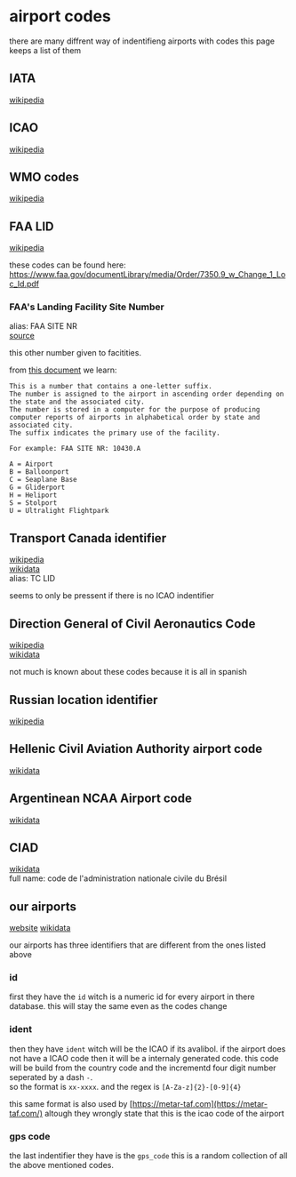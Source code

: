 # airport codes

there are many diffrent way of indentifieng airports with codes this page keeps a list of them

## IATA

[wikipedia](https://en.wikipedia.org/wiki/IATA_airport_code)

## ICAO

[wikipedia](https://en.wikipedia.org/wiki/ICAO_airport_code)

## WMO codes

[wikipedia](https://en.wikipedia.org/wiki/Location_identifier#WMO_station_identifiers)

## FAA LID

[wikipedia](https://en.wikipedia.org/wiki/Location_identifier#FAA_identifier)

these codes can be found here: <https://www.faa.gov/documentLibrary/media/Order/7350.9_w_Change_1_Loc_Id.pdf>

### FAA's Landing Facility Site Number

alias: FAA SITE NR  
[source](https://wiki.openstreetmap.org/wiki/Tag:aeroway%3Daerodrome)

this other number given to facitities.

from [this document](https://www.faa.gov/documentlibrary/media/advisory_circular/150-5200-35/150_5200_35.doc) we learn:

```plain
This is a number that contains a one-letter suffix.
The number is assigned to the airport in ascending order depending on the state and the associated city.
The number is stored in a computer for the purpose of producing computer reports of airports in alphabetical order by state and associated city.
The suffix indicates the primary use of the facility.  

For example: FAA SITE NR: 10430.A

A = Airport
B = Balloonport
C = Seaplane Base
G = Gliderport
H = Heliport
S = Stolport
U = Ultralight Flightpark
```

## Transport Canada identifier

[wikipedia](https://en.wikipedia.org/wiki/Location_identifier#Transport_Canada_identifier)  
[wikidata](https://www.wikidata.org/wiki/Q55773856)  
alias: TC LID

seems to only be pressent if there is no ICAO indentifier

## Direction General of Civil Aeronautics Code

[wikipedia](https://en.wikipedia.org/wiki/Location_identifier#Direction_General_of_Civil_Aeronautics_Code)  
[wikidata](https://www.wikidata.org/wiki/Q18222825)

not much is known about these codes because it is all in spanish

## Russian location identifier

[wikipedia](https://en.wikipedia.org/wiki/Location_identifier#Russian_location_identifier)  

## Hellenic Civil Aviation Authority airport code

[wikidata](https://www.wikidata.org/wiki/Property:P7667)  

## Argentinean NCAA Airport code

[wikidata](https://www.wikidata.org/wiki/Q5796779)

## CIAD

[wikidata](https://www.wikidata.org/wiki/Q113950896)  
full name: code de l'administration nationale civile du Brésil

## our airports

[website](https://ourairports.com/)
[wikidata](https://www.wikidata.org/wiki/Q19801308)

our airports has three identifiers that are different from the ones listed above

### id

first they have the `id` witch is a numeric id for every airport in there database.
this will stay the same even as the codes change

### ident

then they have `ident` witch will be the ICAO if its avalibol. if the airport does not have a ICAO code then it will be a internaly generated code.
this code will be build from the country code and the incrementd four digit number seperated by a dash `-`.  
so the format is `xx-xxxx`. and the regex is `[A-Za-z]{2}-[0-9]{4}`

this same format is also used by [https://metar-taf.com](https://metar-taf.com/) altough they wrongly state that this is the icao code of the airport

### gps code

the last indentifier they have is the `gps_code` this is a random collection of all the above mentioned codes.
